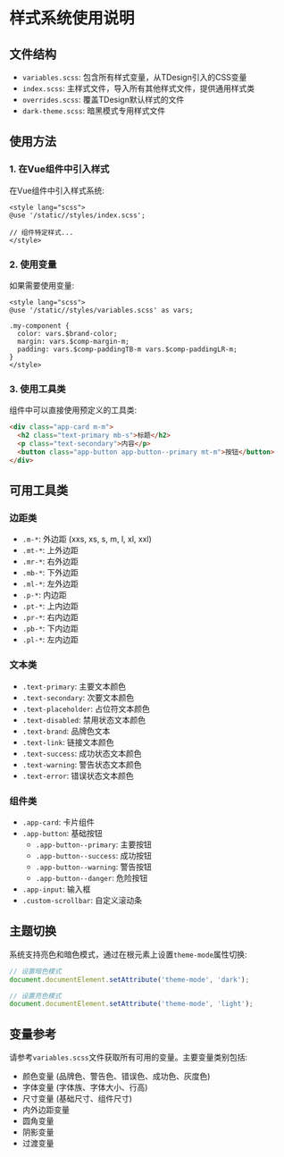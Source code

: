 # 样式系统使用说明

## 文件结构

- `variables.scss`: 包含所有样式变量，从TDesign引入的CSS变量
- `index.scss`: 主样式文件，导入所有其他样式文件，提供通用样式类
- `overrides.scss`: 覆盖TDesign默认样式的文件
- `dark-theme.scss`: 暗黑模式专用样式文件

## 使用方法

### 1. 在Vue组件中引入样式

在Vue组件中引入样式系统:

```vue
<style lang="scss">
@use '/static//styles/index.scss';

// 组件特定样式...
</style>
```

### 2. 使用变量

如果需要使用变量:

```vue
<style lang="scss">
@use '/static//styles/variables.scss' as vars;

.my-component {
  color: vars.$brand-color;
  margin: vars.$comp-margin-m;
  padding: vars.$comp-paddingTB-m vars.$comp-paddingLR-m;
}
</style>
```

### 3. 使用工具类

组件中可以直接使用预定义的工具类:

```html
<div class="app-card m-m">
  <h2 class="text-primary mb-s">标题</h2>
  <p class="text-secondary">内容</p>
  <button class="app-button app-button--primary mt-m">按钮</button>
</div>
```

## 可用工具类

### 边距类

- `.m-*`: 外边距 (xxs, xs, s, m, l, xl, xxl)
- `.mt-*`: 上外边距
- `.mr-*`: 右外边距
- `.mb-*`: 下外边距
- `.ml-*`: 左外边距
- `.p-*`: 内边距
- `.pt-*`: 上内边距
- `.pr-*`: 右内边距
- `.pb-*`: 下内边距
- `.pl-*`: 左内边距

### 文本类

- `.text-primary`: 主要文本颜色
- `.text-secondary`: 次要文本颜色
- `.text-placeholder`: 占位符文本颜色
- `.text-disabled`: 禁用状态文本颜色
- `.text-brand`: 品牌色文本
- `.text-link`: 链接文本颜色
- `.text-success`: 成功状态文本颜色
- `.text-warning`: 警告状态文本颜色
- `.text-error`: 错误状态文本颜色

### 组件类

- `.app-card`: 卡片组件
- `.app-button`: 基础按钮
  - `.app-button--primary`: 主要按钮
  - `.app-button--success`: 成功按钮
  - `.app-button--warning`: 警告按钮
  - `.app-button--danger`: 危险按钮
- `.app-input`: 输入框
- `.custom-scrollbar`: 自定义滚动条

## 主题切换

系统支持亮色和暗色模式，通过在根元素上设置`theme-mode`属性切换:

```javascript
// 设置暗色模式
document.documentElement.setAttribute('theme-mode', 'dark');

// 设置亮色模式
document.documentElement.setAttribute('theme-mode', 'light');
```

## 变量参考

请参考`variables.scss`文件获取所有可用的变量。主要变量类别包括:

- 颜色变量 (品牌色、警告色、错误色、成功色、灰度色)
- 字体变量 (字体族、字体大小、行高)
- 尺寸变量 (基础尺寸、组件尺寸)
- 内外边距变量
- 圆角变量
- 阴影变量
- 过渡变量